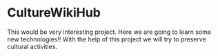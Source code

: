 # CultureWikiHub

This would be very interesting project. Here we are going to learn some new technologies!!
With the help of this project we will try to preserve cultural activities.
